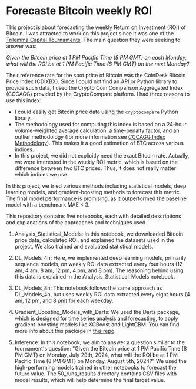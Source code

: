 # Forecaste Bitcoin weekly ROI

This project is about forecasting the weekly Return on Investment (ROI) of Bitcoin. I was attracted to work on this project since it was one of the [Trilemma Capital Tournaments](https://www.trilemmacapital.com/tournament).
The main question they were seeking to answer was:

*Given the Bitcoin price at 1 PM Pacific Time (8 PM GMT) on each Monday, what will the ROI be at 1 PM Pacific Time (8 PM GMT) on the next Monday?*

Their reference rate for the spot price of Bitcoin was the CoinDesk Bitcoin Price Index (CDIXBX). Since I could not find an API or Python library to provide such data, 
I used the Crypto Coin Comparison Aggregated Index (CCCAGG) provided by the CryptoCompare platform. I had three reasons to use this index:

- I could easily get Bitcoin price data using the `cryptocompare` Python library.
- The methodology used for computing this index is based on a 24-hour volume-weighted average calculation, a time-penalty factor, and an outlier methodology (for more information see [CCCAGG Index Methodology](chrome-extension://efaidnbmnnnibpcajpcglclefindmkaj/https://www.cryptocompare.com/media/37746014/cccagg_index_methodology_2021_02.pdf)). This makes it a good estimation of BTC across various indices.
- In this project, we did not explicitly need the exact Bitcoin rate. Actually, we were interested in the weekly ROI metric, which is based on the difference between two BTC prices. Thus, it does not really matter which indices we use.

In this project, we tried various methods including statistical models, deep learning models, and gradient-boosting methods to forecast this metric. 
The final model performance is promising, as it outperformed the baseline model with a benchmark MAE < 3.


This repository contains five notebooks, each with detailed descriptions and explanations of the approaches and techniques used.

1. Analysis_Statistical_Models:
In this notebook, we downloaded Bitcoin price data, calculated ROI, and explained the datasets used in the project. We also trained and evaluated statistical models.

2. DL_Models_4h:
Here, we implemented deep learning models, primarily sequence models, on weekly ROI data extracted every four hours (12 am, 4 am, 8 am, 12 pm, 4 pm, and 8 pm). The reasoning behind using this data is explained in the Analysis_Statistical_Models notebook.

3. DL_Models_8h:
This notebook follows the same approach as DL_Models_4h, but uses weekly ROI data extracted every eight hours (4 am, 12 pm, and 8 pm) for each weekday.

4. Gradient_Boosting_Models_with_Darts:
We used the Darts package, which is designed for time series analysis and forecasting, to apply gradient-boosting models like XGBoost and LightGBM. You can find more info about this package in [this repo](https://github.com/solmazkh114/TimeSeriesAnalysisForecasting).

5. Inference:
In this notebook, we aim to answer a question similar to the tournament's question: "Given the Bitcoin price at 1 PM Pacific Time (8 PM GMT) on Monday, July 29th, 2024, what will the ROI be at 1 PM Pacific Time (8 PM GMT) on Monday, August 5th, 2024?" We used the high-performing models trained in other notebooks to forecast the future value. The 50_runs_results directory contains CSV files with model results, which will help determine the final target value.

   
